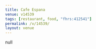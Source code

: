 ```yaml
---
title: Cafe Espana
venue: v14539
tags: [restaurant, food, "fhrs:412541"]
permalink: /v/14539/
layout: venue
---
```

null